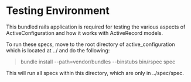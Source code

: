 # Testing Environment

This bundled rails application is required for testing the various aspects of 
ActiveConfiguration and how it works with ActiveRecord models.

To run these specs, move to the root directory of active_configuration 
which is located at ../ and do the following:

> bundle install --path=vendor/bundles --binstubs
> bin/rspec spec

This will run all specs within this directory, which are only in ../spec/spec.